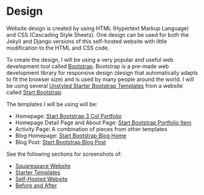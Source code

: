 # Design

Website design is created by using HTML (Hypertext Markup Language) and CSS (Cascading Style Sheets). One design can be used for both the Jekyll and Django versions of this self-hosted website with little modification to the HTML and CSS code. 

To create the design, I will be using a very popular and useful web development tool called [Bootstrap](http://getbootstrap.com). Bootstrap is a pre-made web development library for responsive design (design that automatically adapts to fit the browser size) and is used by many people around the world. I will be using several [Unstyled Starter Bootstrap Templates](http://startbootstrap.com/template-categories/unstyled) from a website called [Start Bootstrap](http://startbootstrap.com). 

The templates I will be using will be: 
* Homepage: [Start Bootstrap 3 Col Portfolio](http://startbootstrap.com/template-overviews/3-col-portfolio)
* Homepage Detail Page and About Page: [Start Bootstrap Portfolio Item](http://startbootstrap.com/template-overviews/portfolio-item)
* Activity Page: A combination of pieces from other templates
* Blog Homepage: [Start Bootstrap Blog Home](http://startbootstrap.com/template-overviews/blog-home)
* Blog Post: [Start Bootstrap Blog Post](http://startbootstrap.com/template-overviews/blog-post)

See the following sections for screenshots of: 
* [Squarespace Website](squarespace-website.md)
* [Starter Templates](starter-templates.md)
* [Self-Hosted Website](self-hosted-website.md)
* [Before and After](before-and-after.md)

